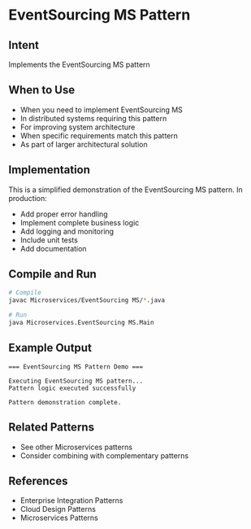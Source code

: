 # EventSourcing MS Pattern

## Intent
Implements the EventSourcing MS pattern

## When to Use
- When you need to implement EventSourcing MS
- In distributed systems requiring this pattern
- For improving system architecture
- When specific requirements match this pattern
- As part of larger architectural solution

## Implementation
This is a simplified demonstration of the EventSourcing MS pattern. In production:
- Add proper error handling
- Implement complete business logic
- Add logging and monitoring
- Include unit tests
- Add documentation

## Compile and Run
```bash
# Compile
javac Microservices/EventSourcing MS/*.java

# Run
java Microservices.EventSourcing MS.Main
```

## Example Output
```
=== EventSourcing MS Pattern Demo ===

Executing EventSourcing MS pattern...
Pattern logic executed successfully

Pattern demonstration complete.
```

## Related Patterns
- See other Microservices patterns
- Consider combining with complementary patterns

## References
- Enterprise Integration Patterns
- Cloud Design Patterns
- Microservices Patterns
